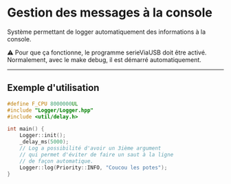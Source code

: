 <h1>Gestion des messages à la console</h1>

Système permettant de logger automatiquement
des informations à la console.

⚠️ Pour que ça fonctionne, le programme serieViaUSB
doit être activé.
Normalement, avec le make debug, il est démarré automatiquement.

<hr>
<h2>Exemple d'utilisation</h2>

```cpp
#define F_CPU 8000000UL
#include "Logger/Logger.hpp"
#include <util/delay.h>

int main() {
    Logger::init();
    _delay_ms(5000);
    // Log a possibilité d'avoir un 3ième argument
    // qui permet d'éviter de faire un saut à la ligne
    // de façon automatique.
    Logger::log(Priority::INFO, "Coucou les potes");
}
```

